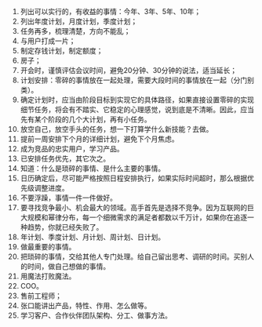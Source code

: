 1. 列出可以实行的，有收益的事情：今年、3年、5年、10年；
2. 列出年度计划，月度计划，季度计划；
3. 任务再多，梳理清楚，方向不能乱；
4. 与用户打成一片；
5. 制定存钱计划，制定额度；
6. 房子；
7. 开会时，谨慎评估会议时间，避免20分钟、30分钟的说法，适当延长；
8. 计划安排：零碎的事情放在一起处理，需要大段时间的事情放在一起（分门别类）。
9. 确定计划时，应当由阶段目标到实现它的具体路径，如果直接设置零碎的实现细节任务，将会有不踏实、它稳定的心理感觉，说到底是不清晰。因此，应当先有某个阶段的几个大计划，再有小任务。
10. 放空自己，放空手头的任务，想一下打算学什么新技能？去做。
11. 提前一周安排下个月的详细计划，避免下个月焦虑。
12. 成为竞品的忠实用户，学习产品。
13. 已安排任务优先，其它次之。
14. 知道：什么是琐碎的事情、是什么主要的事情。
15. 日历确定后，尽可能严格按照日程安排执行，如果实际时间超时，那么根据优先级调整进度。
16. 不要浮躁，事情一件一件做好。
17. 要寻找竞争最小、机会最大的领域。高手首先是选择不竞争。因为互联网的巨大规模和幂律分布，每一个细微需求的满足者都数以千万计，如果你在追逐一种趋势，你就已经失败了。
18. 年计划、季度计划、月计划、周计划、日计划。
19. 做最重要的事情。
20. 把琐碎的事情，交给其他人专门处理。给自己留出思考、调研的时间。买别人的时间，做自己想做的事情。
21. 用魔法打败魔法。
22. COO。
23. 售前工程师；
24. 张口能讲出产品，特性、作用、怎么做等。
25. 学习客户、合作伙伴团队架构、分工、做事方法。
